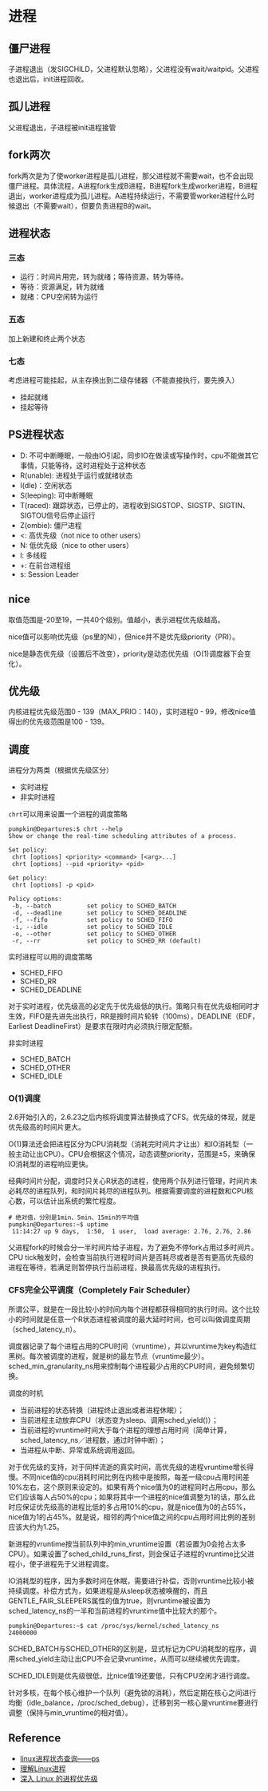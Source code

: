 # 进程

## 僵尸进程

子进程退出（发SIGCHILD，父进程默认忽略），父进程没有wait/waitpid。父进程也退出后，init进程回收。

## 孤儿进程

父进程退出，子进程被init进程接管

## fork两次

fork两次是为了使worker进程是孤儿进程，那父进程就不需要wait，也不会出现僵尸进程。具体流程，A进程fork生成B进程，B进程fork生成worker进程，B进程退出，worker进程成为孤儿进程。A进程持续运行，不需要管worker进程什么时候退出（不需要wait），但要负责进程B的wait。

## 进程状态

### 三态

+ 运行：时间片用完，转为就绪；等待资源，转为等待。
+ 等待：资源满足，转为就绪
+ 就绪：CPU空闲转为运行

### 五态

加上新建和终止两个状态

### 七态

考虑进程可能挂起，从主存换出到二级存储器（不能直接执行，要先换入）

+ 挂起就绪
+ 挂起等待

## PS进程状态

+ D: 不可中断睡眠，一般由IO引起，同步IO在做读或写操作时，cpu不能做其它事情，只能等待，这时进程处于这种状态
+ R(unable): 进程处于运行或就绪状态
+ I(dle)：空闲状态
+ S(leeping): 可中断睡眠
+ T(raced): 跟踪状态，已停止的，进程收到SIGSTOP、SIGSTP、SIGTIN、SIGTOU信号后停止运行
+ Z(ombie): 僵尸进程
+ <: 高优先级（not nice to other users）
+ N: 低优先级（nice to other users）
+ l: 多线程
+ +: 在前台进程组
+ s: Session Leader

## nice

取值范围是-20至19，一共40个级别。值越小，表示进程优先级越高。

nice值可以影响优先级（ps里的NI），但nice并不是优先级priority（PRI）。

nice是静态优先级（设置后不改变），priority是动态优先级（O(1)调度器下会变化）。

## 优先级

内核进程优先级范围0 - 139（MAX_PRIO：140），实时进程0 - 99，修改nice值得出的优先级范围是100 - 139。

## 调度

进程分为两类（根据优先级区分）
+ 实时进程
+ 非实时进程

`chrt`可以用来设置一个进程的调度策略

```shell
pumpkin@Departures:$ chrt --help
Show or change the real-time scheduling attributes of a process.

Set policy:
 chrt [options] <priority> <command> [<arg>...]
 chrt [options] --pid <priority> <pid>

Get policy:
 chrt [options] -p <pid>

Policy options:
 -b, --batch          set policy to SCHED_BATCH
 -d, --deadline       set policy to SCHED_DEADLINE
 -f, --fifo           set policy to SCHED_FIFO
 -i, --idle           set policy to SCHED_IDLE
 -o, --other          set policy to SCHED_OTHER
 -r, --rr             set policy to SCHED_RR (default)
```

实时进程可以用的调度策略
+ SCHED_FIFO
+ SCHED_RR
+ SCHED_DEADLINE

对于实时进程，优先级高的必定先于优先级低的执行。策略只有在优先级相同时才生效，FIFO是先进先出执行，RR是按时间片轮转（100ms），DEADLINE（EDF，Earliest DeadlineFirst）是要求在限时内必须执行限定配额。

非实时进程
+ SCHED_BATCH
+ SCHED_OTHER
+ SCHED_IDLE

### O(1)调度

2.6开始引入的，2.6.23之后内核将调度算法替换成了CFS。优先级的体现，就是优先级高的时间片更大。

O(1)算法还会把进程区分为CPU消耗型（消耗完时间片才让出）和IO消耗型（一般主动让出CPU）。CPU会根据这个情况，动态调整priority，范围是±5，来确保IO消耗型的进程响应更快。

经典时间片分配，调度时只关心R状态的进程，使用两个队列进行管理，时间片未必耗尽的进程队列，和时间片耗尽的进程队列。根据需要调度的进程数和CPU核心数，可以估计出系统的繁忙程度。

```shell
# 绝对值，分别是1min、5min、15min的平均值
pumpkin@Departures:~$ uptime
 11:14:27 up 9 days,  1:50,  1 user,  load average: 2.76, 2.76, 2.86
```

父进程fork的时候会分一半时间片给子进程，为了避免不停fork占用过多时间片。CPU tick触发时，会检查当前执行进程时间片是否耗尽或者是否有更高优先级的进程在等待，若满足则暂停执行当前进程，换最高优先级的进程执行。

### CFS完全公平调度（Completely Fair Scheduler）

所谓公平，就是在一段比较小的时间内每个进程都获得相同的执行时间。这个比较小的时间就是任意一个R状态进程被调度的最大延时时间，也可以叫做调度周期（sched_latency_n）。

调度器记录了每个进程占用的CPU时间（vruntime），并以vruntime为key构造红黑树。每次被调度的进程，就是树的最左节点（vruntime最少）。sched_min_granularity_ns用来控制每个进程最少占用的CPU时间，避免频繁切换。

调度的时机
+ 当前进程的状态转换（进程终止退出或者进程休眠）；
+ 当前进程主动放弃CPU（状态变为sleep、调用sched_yield()）；
+ 当前进程的vruntime时间大于每个进程的理想占用时间（简单计算，sched_latency_ns／进程数，通过时钟中断）；
+ 当进程从中断、异常或系统调用返回。

对于优先级的支持，对于同样流逝的真实时间，高优先级的进程vruntime增长得慢。不同nice值的cpu消耗时间比例在内核中是按照，每差一级cpu占用时间差10%左右，这个原则来设定的。如果有两个nice值为0的进程同时占用cpu，那么它们应该每人占50%的cpu；如果将其中一个进程的nice值调整为1的话，那么此时应保证优先级高的进程比低的多占用10%的cpu，就是nice值为0的占55%，nice值为1的占45%。就是说，相邻的两个nice值之间的cpu占用时间比例的差别应该大约为1.25。

新进程的vruntime按当前队列中的min_vruntime设置（若设置为0会抢占太多CPU）。如果设置了sched_child_runs_first，则会保证子进程的vruntime比父进程小，使子进程先于父进程调度。

IO消耗型的程序，因为多数时间在休眠，需要进行补偿，否则vruntime比较小被持续调度。补偿方式为，如果进程是从sleep状态被唤醒的，而且GENTLE_FAIR_SLEEPERS属性的值为true，则vruntime被设置为sched_latency_ns的一半和当前进程的vruntime值中比较大的那个。

```shell
pumpkin@Departures:~$ cat /proc/sys/kernel/sched_latency_ns
24000000
```

SCHED_BATCH与SCHED_OTHER的区别是，显式标记为CPU消耗型的程序，调用sched_yield主动让出CPU不会记录vruntime，从而可以继续被优先调度。

SCHED_IDLE则是优先级很低，比nice值19还要低，只有CPU空闲才进行调度。

针对多核，在每个核心维护一个队列（避免锁的消耗），然后定期在核心之间进行均衡（idle_balance，/proc/sched_debug），迁移到另一核心是vruntime要进行调整（保持与min_vruntime的相对值）。

## Reference

+ [linux进程状态查询——ps](https://blog.51cto.com/desert/335979)
+ [理解Linux进程](https://www.kancloud.cn/kancloud/understanding-linux-processes/52200)
+ [深入 Linux 的进程优先级](https://linux.cn/article-7325-1.html)
